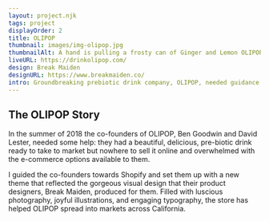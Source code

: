 ```yaml
---
layout: project.njk
tags: project
displayOrder: 2
title: OLIPOP
thumbnail: images/img-olipop.jpg
thumbnailAlt: A hand is pulling a frosty can of Ginger and Lemon OLIPOP out of an ice chest full of other cans of OLIPOP.
liveURL: https://drinkolipop.com/
design: Break Maiden
designURL: https://www.breakmaiden.co/
intro: Groundbreaking prebiotic drink company, OLIPOP, needed guidance in choosing the right e-commerce platform for them, and help in bringing their stunning branding to their new online store.
---
```


## The OLIPOP Story

In the summer of 2018 the co-founders of OLIPOP, Ben Goodwin and David Lester, needed some help: they had a beautiful, delicious, pre-biotic drink ready to take to market but nowhere to sell it online and overwhelmed with the e-commerce options available to them.

I guided the co-founders towards Shopify and set them up with a new theme that reflected the gorgeous visual design that their product designers, Break Maiden, produced for them. Filled with luscious photography, joyful illustrations, and engaging typography, the store has helped OLIPOP spread into markets across California.
